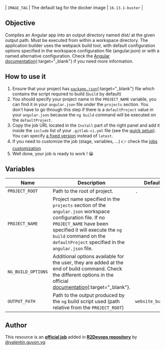 | `IMAGE_TAG` | The default tag for the docker image | `16.13.1-buster`  |
## Objective

Compiles an Angular app into an output directory named dist/ at the given output path. Must be executed from within a workspace directory.
The application builder uses the webpack build tool, with default configuration options specified in the workspace configuration file (angular.json) or with a named alternative configuration. Check the [Angular documentation](https://angular.io/cli/build){:target="_blank"} if you need more information.

## How to use it

1. Ensure that your project has
   [`package.json`](https://docs.npmjs.com/cli/v6/configuring-npm/package-json){:target="_blank"}
   file which contains the script required to build (`build` by default)
1. You should specify your project name in the `PROJECT_NAME` variable, you can find it in your `angular.json` file under the `projects` section. You don't have to go through this step if there is a `defaultProject` value in your `angular.json` because the `ng build` command will be executed on the  `defaultProject`.
1. Copy the job URL located in the `Install` part of the right panel and add it inside the `include` list of your `.gitlab-ci.yml` file (see the [quick setup](/use-the-hub/#quick-setup)). You can specify [a fixed version](#changelog) instead of `latest`.
1. If you need to customize the job (stage, variables, ...) 👉 check the [jobs
   customization](/use-the-hub/#jobs-customization)
1. Well done, your job is ready to work ! 😀

## Variables

| Name | Description                                                                                                                                                                                                          | Default              |
| ---- |----------------------------------------------------------------------------------------------------------------------------------------------------------------------------------------------------------------------|----------------------|
| `PROJECT_ROOT` <img width=100/> | Path to the root of project. <img width=175/>                                                                                                                                                                        | `.` <img width=100/> |
| `PROJECT_NAME` <img width=100/> | Project name specified in the `projects` section of the `angular.json` workspace configuration file. If no `PROJECT_NAME` have been specified it will execute the `ng build` command on the `defaultProject` specified in the `angular.json` file. <img width=175/>                                                                                                | ` ` <img width=100/> |
| `NG_BUILD_OPTIONS` <img width=100/> | Additional options available for the user, they are added at the end of build command. Check the different options in the official [documentation](https://angular.io/cli/build){:target="_blank"}. <img width=175/> | ` ` <img width=100/> |
| `OUTPUT_PATH` <img width=100/> | Path to the output produced by the `ng` build script used (path relative from the `PROJECT_ROOT`) <img width=175/>                                                                                                   | `website_build/` <img width=100/> |



## Author
This resource is an **[official job](https://docs.r2devops.io/faq-labels/)** added in [**R2Devops repository**](https://gitlab.com/r2devops/hub) by [@valentin.guyon.vg](https://gitlab.com/valentin.guyon.vg)
